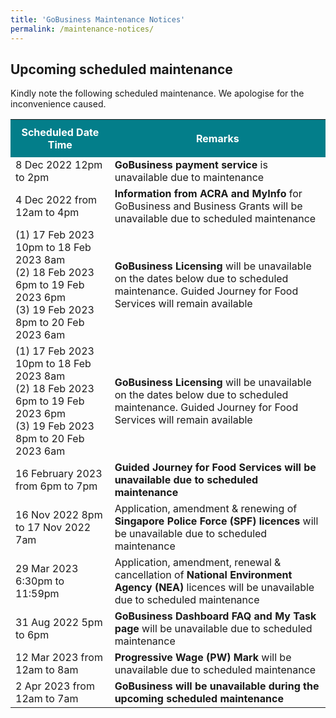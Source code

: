 ```yaml
---
title: 'GoBusiness Maintenance Notices'
permalink: /maintenance-notices/
---
```


## Upcoming scheduled maintenance

Kindly note the following scheduled maintenance. We apologise for the inconvenience caused.

<table>
<tr>
<th style='padding: 10px; background-color: #037E8A; color: #FFFFFF;'><b>Scheduled Date Time</b></th>
<th style='padding: 10px; background-color: #037E8A; color: #FFFFFF;'><b>Remarks</b></th>
</tr>
<tr>
<td>8 Dec 2022 12pm to 2pm</td>
<td><b>GoBusiness payment service</b> is unavailable due to maintenance</td>
</tr>
<tr>
<td>4 Dec 2022 from 12am to 4pm</td>
<td><b>Information from ACRA and MyInfo</b> for GoBusiness and Business Grants will be unavailable due to scheduled maintenance</td>
</tr>
<tr>
<td>(1) 17 Feb 2023 10pm to 18 Feb 2023 8am<br>(2) 18 Feb 2023 6pm to 19 Feb 2023 6pm<br>(3) 19 Feb 2023 8pm to 20 Feb 2023 6am</td>
<td><b>GoBusiness Licensing</b> will be unavailable on the dates below due to scheduled maintenance. Guided Journey for Food Services will remain available</td>
</tr>
<tr>
<td>(1) 17 Feb 2023 10pm to 18 Feb 2023 8am<br>(2) 18 Feb 2023 6pm to 19 Feb 2023 6pm<br>(3) 19 Feb 2023 8pm to 20 Feb 2023 6am</td>
<td><b>GoBusiness Licensing</b> will be unavailable on the dates below due to scheduled maintenance. Guided Journey for Food Services will remain available</td>
</tr>
<tr>
<td>16 February 2023 from 6pm to 7pm</td>
<td><b>Guided Journey for Food Services<b> will be unavailable due to scheduled maintenance</td>
</tr>
<tr>
<td>16 Nov 2022 8pm to 17 Nov 2022 7am</td>
<td>Application, amendment & renewing of <b>Singapore Police Force (SPF) licences</b> will be unavailable due to scheduled maintenance</td>
</tr>
<tr>
<td>29 Mar 2023 6:30pm to 11:59pm</td>
<td>Application, amendment, renewal & cancellation of <b>National Environment Agency (NEA)</b> licences will be unavailable due to scheduled maintenance</td>
</tr>
<tr>
<td>31 Aug 2022 5pm to 6pm</td>
<td><b>GoBusiness Dashboard FAQ and My Task page</b> will be unavailable due to scheduled maintenance</td>
</tr>
<tr>
<td>12 Mar 2023 from 12am to 8am</td>
<td><b>Progressive Wage (PW) Mark</b> will be unavailable due to scheduled maintenance</td>
</tr>
<tr>
<td>2 Apr 2023 from 12am to 7am</td>
<td><b>GoBusiness will be unavailable during the upcoming scheduled maintenance</b></td>
</tr>
</table>


<script src="/jquery/resize-tables.js"></script>
